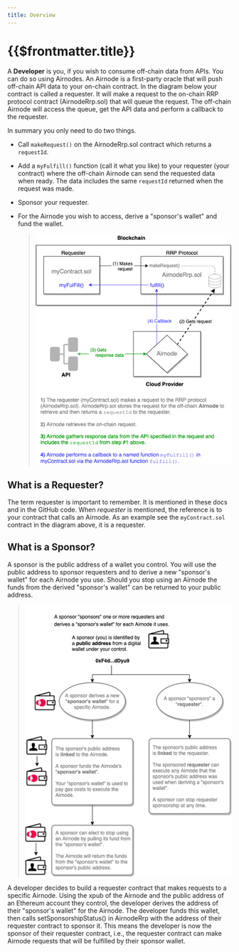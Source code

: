 ```yaml
---
title: Overview
---
```


# {{$frontmatter.title}}

<TocHeader />
<TOC class="table-of-contents" :include-level="[2,3]" />


A **Developer** is you, if you wish to consume off-chain data from APIs. You can do so using Airnodes. An Airnode is a first-party oracle that will push off-chain API data to your on-chain contract. In the diagram below your contract is called a requester. It will make a request to the on-chain RRP protocol contract (AirnodeRrp.sol) that will queue the request. The off-chain Airnode will access the queue, get the API data and perform a callback to the requester.

In summary you only need to do two things.

- Call `makeRequest()` on the AirnodeRrp.sol contract which returns a `requestId`.
- Add a `myFulfill()` function (call it what you like) to your requester (your contract) where the off-chain Airnode can send the requested data when ready. The data includes the same `requestId` returned when the request was made.
- Sponsor your requester.
- For the Airnode you wish to access, derive a "sponsor's wallet" and fund the wallet.


  > ![call](../assets/images/developer-overview.png)

## What is a Requester?

The term requester is important to remember. It is mentioned in these docs and in the GitHub code. When _requester_ is mentioned, the reference is to your contract that calls an Airnode. As an example see the `myContract.sol` contract in the diagram above, it is a requester.

## What is a Sponsor?

A sponsor is the public address of a wallet you control. You will use the public address to sponsor  requesters and to derive a new "sponsor's wallet" for each Airnode you use. Should you stop using an Airnode the funds from the derived "sponsor's wallet" can be returned to your public address.

>![image](../assets/images/sponsor-overview.png)

A developer decides to build a requester contract that makes requests to a specific Airnode. Using the xpub of the Airnode and the public address of an Ethereum account they control, the developer derives the address of their "sponsor's wallet" for the Airnode. The developer funds this wallet, then calls setSponsorshipStatus() in AirnodeRrp with the address of their requester contract to sponsor it. This means the developer is now the sponsor of their requester contract, i.e., the requester contract can make Airnode requests that will be fulfilled by their sponsor wallet.

<DesignatedWalletWarning/>